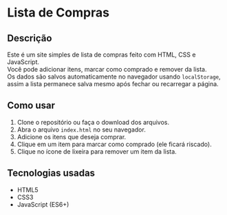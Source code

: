 # Lista de Compras

## Descrição

Este é um site simples de lista de compras feito com HTML, CSS e JavaScript.  
Você pode adicionar itens, marcar como comprado e remover da lista.  
Os dados são salvos automaticamente no navegador usando `localStorage`,  
assim a lista permanece salva mesmo após fechar ou recarregar a página.

## Como usar

1. Clone o repositório ou faça o download dos arquivos.
2. Abra o arquivo `index.html` no seu navegador.
3. Adicione os itens que deseja comprar.
4. Clique em um item para marcar como comprado (ele ficará riscado).
5. Clique no ícone de lixeira para remover um item da lista.

## Tecnologias usadas

- HTML5
- CSS3
- JavaScript (ES6+)
